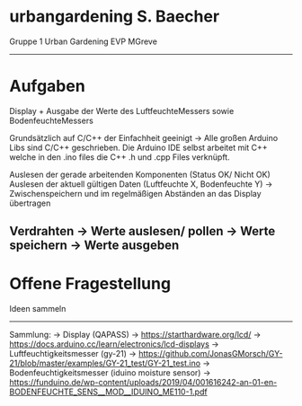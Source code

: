 # urbangardening S. Baecher
Gruppe 1 Urban Gardening EVP MGreve

---
# Aufgaben
Display + Ausgabe der Werte des LuftfeuchteMessers sowie BodenfeuchteMessers

Grundsätzlich auf C/C++ der Einfachheit geeinigt -> Alle großen Arduino Libs sind C/C++ geschrieben.
Die Arduino IDE selbst arbeitet mit C++ welche in den .ino files die C++ .h und .cpp Files verknüpft.


Auslesen der gerade arbeitenden Komponenten (Status OK/ Nicht OK) 
Auslesen der aktuell gültigen Daten (Luftfeuchte X, Bodenfeuchte Y) -> Zwischenspeichern und im regelmäßigen Abständen an das Display übertragen

Verdrahten -> Werte auslesen/ pollen -> Werte speichern -> Werte ausgeben
---
# Offene Fragestellung

Ideen sammeln 

---
Sammlung:
-> Display (QAPASS)
  -> https://starthardware.org/lcd/
  -> https://docs.arduino.cc/learn/electronics/lcd-displays
-> Luftfeuchtigkeitsmesser (gy-21)
  -> https://github.com/JonasGMorsch/GY-21/blob/master/examples/GY-21_test/GY-21_test.ino
-> Bodenfeuchtigkeitsmesser (iduino moisture sensor)
  -> https://funduino.de/wp-content/uploads/2019/04/001616242-an-01-en-BODENFEUCHTE_SENS__MOD__IDUINO_ME110-1.pdf
